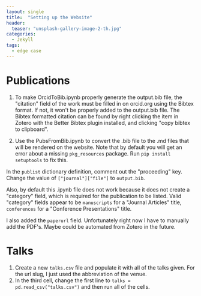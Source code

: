 ```yaml
---
layout: single
title:  "Setting up the Website"
header:
  teaser: "unsplash-gallery-image-2-th.jpg"
categories: 
  - Jekyll
tags:
  - edge case
---
```

# Publications
1. To make OrcidToBib.ipynb properly generate the output.bib file, the "citation" field of the work must be filled in on orcid.org using the Bibtex format. If not, it won't be properly added to the output.bib file. The Bibtex formatted citation can be found by right clicking the item in Zotero with the Better Bibtex plugin installed, and clicking "copy bibtex to clipboard".

2. Use the PubsFromBib.ipynb to convert the .bib file to the .md files that will be rendered on the website. Note that by default you will get an error about a missing `pkg_resources` package. Run `pip install setuptools` to fix this.

In the `publist` dictionary definition, comment out the "proceeding" key. Change the value of `["journal"]["file"]` to `output.bib`.

Also, by default this .ipynb file does not work because it does not create a "category" field, which is required for the publication to be listed.
Valid "category" fields appear to be `manuscripts` for a "Journal Articles" title, `conferences` for a "Conference Presentations" title.

I also added the `paperurl` field. Unfortunately right now I have to manually add the PDF's. Maybe could be automated from Zotero in the future.

# Talks
1. Create a new `talks.csv` file and populate it with all of the talks given. For the url slug, I just used the abbreviation of the venue.
2. In the third cell, change the first line to `talks = pd.read_csv("talks.csv")` and then run all of the cells.